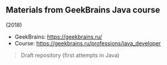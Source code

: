 ## Materials from GeekBrains Java course 

(2018)

- GeekBrains: https://geekbrains.ru/
- Course: https://geekbrains.ru/professions/java_developer

> Draft repository (first attempts in Java)
